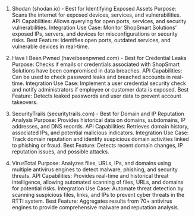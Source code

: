 1. Shodan (shodan.io) - Best for Identifying Exposed Assets
Purpose: Scans the internet for exposed devices, services, and vulnerabilities.
API Capabilities: Allows querying for open ports, services, and security vulnerabilities.
Integration Use Case: Monitor ShopSmart Solutions’ exposed IPs, servers, and devices for misconfigurations or security risks.
Best Feature: Identifies open ports, outdated services, and vulnerable devices in real-time.

2. Have I Been Pwned (haveibeenpwned.com) - Best for Credential Leaks
Purpose: Checks if emails or credentials associated with ShopSmart Solutions have been compromised in data breaches.
API Capabilities: Can be used to check password leaks and breached accounts in real-time.
Integration Use Case: Implement a user credential security check and notify administrators if employee or customer data is exposed.
Best Feature: Detects leaked passwords and user data to prevent account takeovers.

3. SecurityTrails (securitytrails.com) - Best for Domain and IP Reputation Analysis
Purpose: Provides historical data on domains, subdomains, IP addresses, and DNS records.
API Capabilities: Retrieves domain history, associated IPs, and potential malicious indicators.
Integration Use Case: Track domain reputation and identify suspicious domain activities linked to phishing or fraud.
Best Feature: Detects recent domain changes, IP reputation issues, and possible attacks.  

4. VirusTotal
Purpose: Analyzes files, URLs, IPs, and domains using multiple antivirus engines to detect malware, phishing, and security threats.
API Capabilities: Provides real-time and historical threat intelligence, allowing automated scanning of files, URLs, and domains for potential risks.
Integration Use Case: Automate threat detection by scanning suspicious files, links, and IPs to prevent cyber threats in the RTTI system.
Best Feature: Aggregates results from 70+ antivirus engines to provide comprehensive malware and reputation analysis.
